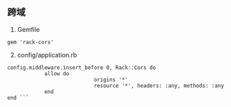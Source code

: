 ## 跨域

1. Gemfile
```
gem 'rack-cors'
```

2. config/application.rb
```
config.middleware.insert_before 0, Rack::Cors do
			allow do
							origins '*'
							resource '*', headers: :any, methods: :any
			end
end ```
